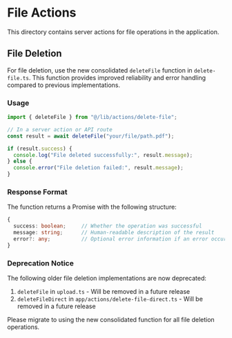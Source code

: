 # File Actions

This directory contains server actions for file operations in the application.

## File Deletion

For file deletion, use the new consolidated `deleteFile` function in
`delete-file.ts`. This function provides improved reliability and error handling
compared to previous implementations.

### Usage

```typescript
import { deleteFile } from "@/lib/actions/delete-file";

// In a server action or API route
const result = await deleteFile("your/file/path.pdf");

if (result.success) {
  console.log("File deleted successfully:", result.message);
} else {
  console.error("File deletion failed:", result.message);
}
```

### Response Format

The function returns a Promise with the following structure:

```typescript
{
  success: boolean;     // Whether the operation was successful
  message: string;      // Human-readable description of the result
  error?: any;          // Optional error information if an error occurred
}
```

### Deprecation Notice

The following older file deletion implementations are now deprecated:

1. `deleteFile` in `upload.ts` - Will be removed in a future release
2. `deleteFileDirect` in `app/actions/delete-file-direct.ts` - Will be removed
   in a future release

Please migrate to using the new consolidated function for all file deletion
operations.
